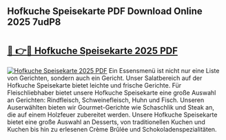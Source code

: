 ## Hofkuche Speisekarte PDF Download Online 2025 7udP8

# <h2><a href="http://gc844o.nevu.top/?p=Hofkuche+Speisekarte">🔗 👉🔴 Hofkuche Speisekarte 2025 PDF</a></h2>

[![Hofkuche Speisekarte 2025 PDF](https://i.imgur.com/dBaPXMq.png)](http://gc844o.nevu.top/?p=Hofkuche+Speisekarte)
Ein Essensmenü ist nicht nur eine Liste von Gerichten, sondern auch ein Gericht. Unser Salatbereich auf der Hofkuche Speisekarte bietet leichte und frische Gerichte. Für Fleischliebhaber bietet unsere Hofkuche Speisekarte eine große Auswahl an Gerichten: Rindfleisch, Schweinefleisch, Huhn und Fisch. Unseren Auserwählten bieten wir Gourmet-Gerichte wie Schaschlik und Steak an, die auf einem Holzfeuer zubereitet werden. Unsere Hofkuche Speisekarte bietet eine große Auswahl an Desserts, von traditionellen Kuchen und Kuchen bis hin zu erlesenen Crème Brûlée und Schokoladenspezialitäten.

